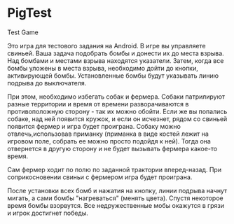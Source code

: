 # PigTest
Test Game

Это игра для тестового задания на Android.
В игре вы управляете свиньей. Ваша задача подобрать бомбы и донести их до места взрыва. Над бомбами и местами взрыва находятся указатели. Затем, когда все бомбы уложены в места взрыва, необходимо дойти до кнопки, активирующей бомбы. Установленные бомбы будут указывать линию подрыва до выключателя.

При этом, необходимо избегать собак и фермера. Собаки патрилируют разные территории и время от времени разворачиваются в противоположную сторону - так их можно обойти. Если же вы попались собаке, над ней появится кружок, и если он исчезнет, рядом со свиньей появится фермер и игра будет проиграна. Собаку можно отвлечь,использовав приманку (приманка в виде костей лежит на игровом поле, собрать ее можно просто подойдя к ней). Тогда она отвернется в другую сторону и не будет вызывать фермера какое-то время.

Сам фермер ходит по полю по заданной трактории вперед-назад. При соприкосновении свиньи с фермером игра будет проиграна.

После установки всех бомб и нажатия на кнопку, линии подрыва начнут мигать, а сами бомбы "нагреваться" (менять цвета). Спустя некоторое время бомбы взорвутся. Все недружественные мобы окажутся в грязи и игрок достигнет победы.
